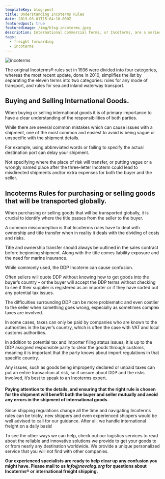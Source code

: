 ```yaml
---
templateKey: blog-post
title: Understanding Incoterms Rules
date: 2019-03-01T15:04:10.000Z
featuredpost: true
featuredimage: /img/blog-incoterms.jpeg
description: International Commercial Terms, or Incoterms, are a series of defined commercial terms published by the International Chamber of Commerce and intended to clearly communicate the tasks, costs, and risks associated with the international sale and transport of goods.
tags:
  - freight forwarding
  - incoterms
---
```

![incoterms](/img/blog-incoterms.jpeg)

The original Incoterms® rules set in 1936 were divided into four categories, whereas the most recent update, done in 2010, simplifies the list by separating the eleven terms into two categories: rules for any mode of transport, and rules for sea and inland waterway transport.

## Buying and Selling International Goods.
When buying or selling international goods it is of primary importance to have a clear understanding of the responsibilities of both parties.

While there are several common mistakes which can cause issues with a shipment, one of the most common and easiest to avoid is being vague or unspecific with the shipment details.

For example, using abbreviated words or failing to specify the actual destination port can delay your shipment.

Not specifying where the place of risk will transfer, or putting vague or a wrongly named place after the three-letter Incoterm could lead to misdirected shipments and/or extra expenses for both the buyer and the seller.

## Incoterms Rules for purchasing or selling goods that will be transported globally.
When purchasing or selling goods that will be transported globally, it is crucial to identify where the title passes from the seller to the buyer.

A common misconception is that Incoterms rules have to deal with ownership and title transfer when in reality it deals with the dividing of costs and risks.

Title and ownership transfer should always be outlined in the sales contract before beginning shipment. Along with the title comes liability exposure and the need for marine insurance.

While commonly used, the DDP Incoterm can cause confusion.

Often sellers will quote DDP without knowing how to get goods into the buyer’s country – or the buyer will accept the DDP terms without checking to see if their supplier is registered as an importer or if they have sorted out any potential tax issues.

The difficulties surrounding DDP can be more problematic and even costlier to the seller when something goes wrong, especially as sometimes complex taxes are involved.

In some cases, taxes can only be paid by companies who are known to the authorities in the buyer’s country, which is often the case with VAT and local customs authorities.

In addition to potential tax and importer filing status issues, it is up to the DDP assigned responsible party to clear the goods through customs, meaning it is important that the party knows about import regulations in that specific country.

Any issues, such as goods being improperly declared or unpaid taxes can put an entire transaction at risk, so if unsure about DDP and the risks involved, it’s best to speak to an Incoterms expert.

#### Paying attention to the details, and ensuring that the right rule is chosen for the shipment will benefit both the buyer and seller mutually and avoid any errors in the shipment of international goods.

Since shipping regulations change all the time and navigating Incoterms rules can be tricky, new shippers and even experienced shippers would be well advised to call for our guidance. After all, we handle international freight on a daily basis!

To see the other ways we can help, check out our logistics services to read about the reliable and innovative solutions we provide to get your goods to or from nearly any destination worldwide. We provide a unique personalized service that you will not find with other companies.

**Our experienced specialists are ready to help clear up any confusion you might have. Please mail to us _info@novalog.org_ for questions about Incoterms® or international freight shipping.**